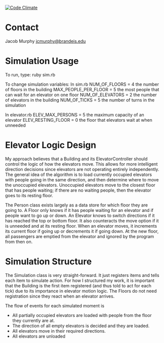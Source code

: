 [![Code Climate](https://codeclimate.com/github/jacobcmurphy/elevators/badges/gpa.svg)](https://codeclimate.com/github/jacobcmurphy/elevators)

Contact
=======
Jacob Murphy
jcmurphy@brandeis.edu

Simulation Usage
==================
To run, type: ruby sim.rb

To change simulation variables:
  In sim.rb
    NUM_OF_FLOORS = 4
      the number of floors in the building
    MAX_PEOPLE_PER_FLOOR = 5
      the most people that can wait for an elevator on one floor
    NUM_OF_ELEVATORS = 2
      the number of elevators in the building
    NUM_OF_TICKS = 5
      the number of turns in the simulation

  In elevator.rb
    ELEV_MAX_PERSONS = 5
      the maximum capacity of an elevator
    ELEV_RESTING_FLOOR = 0
      the floor that elevators wait at when unneeded

Elevator Logic Design
=====================
My approach believes that a Building and its ElevatorController
should control the logic of how the elevators move. This allows
for more intelligent direction decisions since elevators are
not operating entirely independently. The general idea of the
algorithm is to load currently occupied elevators with people
going in the same direction, and then determine where to move
the unoccupied elevators. Unoccupied elevators move to the
closest floor that has people waiting; if there are no waiting
people, then the elevator goes to its resting floor.

The Person class exists largely as a data store for
which floor they are going to. A Floor only knows if it has people
waiting for an elevator and if people want to go up or down.
An Elevator knows to switch directions if it has reached the top
or bottom floor. It also counteracts the move option if it is
unneeded and at its resting floor. When an elevator moves, it
increments its current floor if going up or decrements it if
going down. At the new floor, all passengers are emptied from
the elevator and ignored by the program from then on.


Simulation Structure
====================
The Simulation class is very straight-forward. It just registers
items and tells each item to simulate action. For how I structured
my work, it is important that the Building is the first item
registered (and thus told to act for each tick) due to its
importance in elevator motion logic. The Floors do not need
registration since they react when an elevator arrives.

The flow of events for each simulated moment is
* All partially occupied elevators are loaded with people from
the floor they currently are at.
* The direction of all empty elevators is decided and they are loaded.
* All elevators move in their required directions.
* All elevators are unloaded
